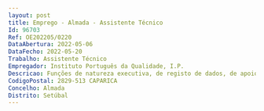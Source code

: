 ```yaml
--- 
layout: post
title: Emprego - Almada - Assistente Técnico
Id: 96703
Ref: OE202205/0220
DataAbertura: 2022-05-06
DataFecho: 2022-05-20
Trabalho: Assistente Técnico
Empregador: Instituto Português da Qualidade, I.P.
Descricao: Funções de natureza executiva, de registo de dados, de apoio aos processos da atividade de normalização. Nomeadamente •	Registo, atualização, correção e controlo, na aplicação informática CRM, dos dados recebidos das plataformas europeias e internacionais relativos aos documentos normativos nas suas diferentes fases  Inquérito, Voto Formal e Publicação •	Registo dos pareceres de voto nacional aos projetos de documentos normativos, enviados na fase de Inquérito e Voto formal, incluindo o registo do título em português •	Administração dos utilizadores das plataformas informáticas da atividade de normalização •	Registo, atualização e controlo da informação relativa às inscrições dos representantes nacionais nos comités técnicos europeus e internacionais. Tratamento dos dados e sua notificação aos Organismos de Normalização Setorial •	Atendimento dos utentes da Biblioteca de normas do IPQ. Gestão da agenda das marcações do atendimento presencial na biblioteca. Pesquisa e disponibilização ao utente dos documentos em suporte físico ou digital •	Tratamento dos documentos normativos com a colocação de marcas d’água e segurança do PDF.
CodigoPostal: 2829-513 CAPARICA
Concelho: Almada
Distrito: Setúbal
--- 
```

